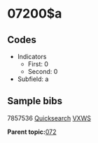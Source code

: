 # 07200$a

## Codes

-   Indicators
    -   First: 0
    -   Second: 0
-   Subfield: a

## Sample bibs

7857536 [Quicksearch](https://search.library.yale.edu/catalog/7857536) [VXWS](http://prodorbis.library.yale.edu:7014/vxws/GetHoldingsService?bibId=7857536)

**Parent topic:**[072](../../tags/072/072.md)

